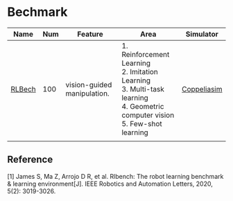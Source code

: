 # Bechmark



| Name                                            | Num  | Feature                           | Area                                                         | Simulator                                        |
| ----------------------------------------------- | ---- | --------------------------------- | ------------------------------------------------------------ | ------------------------------------------------ |
| [RLBech](https://sites.google.com/view/rlbench) | 100  | vision-guided manipulation.<br /> | 1. Reinforcement Learning<br />2. Imitation Learning<br />3. Multi-task learning<br />4. Geometric computer vision<br />5. Few-shot learning | [Coppeliasim](https://www.coppeliarobotics.com/) |
|                                                 |      |                                   |                                                              |                                                  |



## Reference

[1] James S, Ma Z, Arrojo D R, et al. Rlbench: The robot learning benchmark & learning environment[J]. IEEE Robotics and Automation Letters, 2020, 5(2): 3019-3026.
